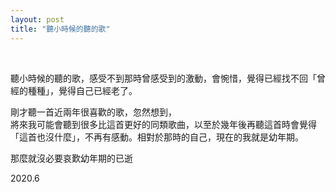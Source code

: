 ```yaml
---
layout: post
title: "聽小時候的聽的歌"
---
```


  
&nbsp;
&nbsp;



聽小時候的聽的歌，感受不到那時曾感受到的激動，會惋惜，覺得已經找不回「曾經的種種」，覺得自己已經老了。

剛才聽一首近兩年很喜歡的歌，忽然想到，
<br>將來我可能會聽到很多比這首更好的同類歌曲，以至於幾年後再聽這首時會覺得「這首也沒什麼」，不再有感動。相對於那時的自己，現在的我就是幼年期。

那麼就沒必要哀歎幼年期的已逝

2020.6
